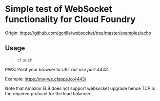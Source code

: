 # Simple test of WebSocket functionality for Cloud Foundry

Origin: https://github.com/gorilla/websocket/tree/master/examples/echo

## Usage

> cf push

PWS: Point your browser to URL *but use port 4443*.

Example: https://my-ws.cfapps.io:4443/

Note that Amazon ELB does not support websocket upgrade hence TCP is 
the required protocol for the load balancer.

